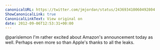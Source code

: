 ```yaml
---
canonicalURL: https://twitter.com/jmjordan/status/243693410060492804
ShowCanonicalLink: true
CanonicalLinkText: View original on
date: 2012-09-06T12:53:31+00:00
---
```

@parislemon I'm rather excited about Amazon's announcement today as well. Perhaps even more so than Apple's thanks to all the leaks.